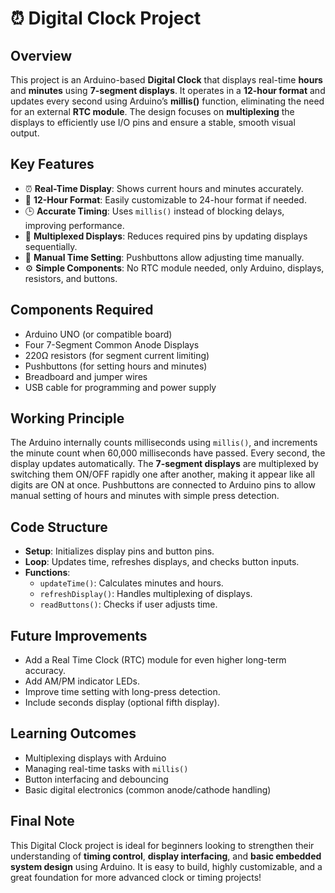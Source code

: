 # ⏰ Digital Clock Project

## Overview
This project is an Arduino-based **Digital Clock** that displays real-time **hours** and **minutes** using **7-segment displays**. It operates in a **12-hour format** and updates every second using Arduino’s **millis()** function, eliminating the need for an external **RTC module**. The design focuses on **multiplexing** the displays to efficiently use I/O pins and ensure a stable, smooth visual output.

## Key Features
- ⏰ **Real-Time Display**: Shows current hours and minutes accurately.
- 🔁 **12-Hour Format**: Easily customizable to 24-hour format if needed.
- 🕒 **Accurate Timing**: Uses `millis()` instead of blocking delays, improving performance.
- 🔢 **Multiplexed Displays**: Reduces required pins by updating displays sequentially.
- 🔘 **Manual Time Setting**: Pushbuttons allow adjusting time manually.
- ⚙️ **Simple Components**: No RTC module needed, only Arduino, displays, resistors, and buttons.

## Components Required
- Arduino UNO (or compatible board)
- Four 7-Segment Common Anode Displays
- 220Ω resistors (for segment current limiting)
- Pushbuttons (for setting hours and minutes)
- Breadboard and jumper wires
- USB cable for programming and power supply

## Working Principle
The Arduino internally counts milliseconds using `millis()`, and increments the minute count when 60,000 milliseconds have passed. Every second, the display updates automatically. The **7-segment displays** are multiplexed by switching them ON/OFF rapidly one after another, making it appear like all digits are ON at once. Pushbuttons are connected to Arduino pins to allow manual setting of hours and minutes with simple press detection.

## Code Structure
- **Setup**: Initializes display pins and button pins.
- **Loop**: Updates time, refreshes displays, and checks button inputs.
- **Functions**:
  - `updateTime()`: Calculates minutes and hours.
  - `refreshDisplay()`: Handles multiplexing of displays.
  - `readButtons()`: Checks if user adjusts time.

## Future Improvements
- Add a Real Time Clock (RTC) module for even higher long-term accuracy.
- Add AM/PM indicator LEDs.
- Improve time setting with long-press detection.
- Include seconds display (optional fifth display).

## Learning Outcomes
- Multiplexing displays with Arduino
- Managing real-time tasks with `millis()`
- Button interfacing and debouncing
- Basic digital electronics (common anode/cathode handling)

## Final Note
This Digital Clock project is ideal for beginners looking to strengthen their understanding of **timing control**, **display interfacing**, and **basic embedded system design** using Arduino. It is easy to build, highly customizable, and a great foundation for more advanced clock or timing projects!